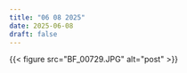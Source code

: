 ```yaml
---
title: "06 08 2025"
date: 2025-06-08
draft: false
---
```


{{< figure src="BF_00729.JPG" alt="post" >}}  

